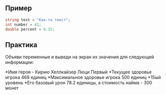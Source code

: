 ## Пример
```cs
string text = "Как-то текст";
int number = 42;
double percent = 0.15;
```

## Практика
Объяви переменные и выведи на экран их значения для следующей информации:

*Имя героя - Кирию Хеллкайзер Люци Первый 
*Текущее здоровье игрока 468 единиц
*Максимальное здоровье игрока 500 единиц
*15ый уровень
*Его базовый урон 78.2 единицы, а стоимость найма - 300 монет
